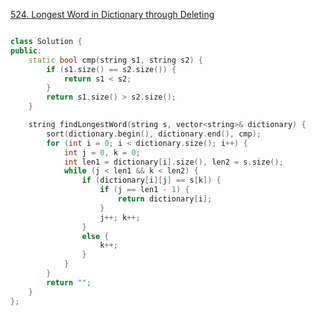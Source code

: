 [524. Longest Word in Dictionary through Deleting](https://leetcode-cn.com/problems/longest-word-in-dictionary-through-deleting/)
```cpp

class Solution {
public:
	static bool cmp(string s1, string s2) {
		if (s1.size() == s2.size()) {
			return s1 < s2;
		}
		return s1.size() > s2.size();
	}

	string findLongestWord(string s, vector<string>& dictionary) {
		sort(dictionary.begin(), dictionary.end(), cmp);
		for (int i = 0; i < dictionary.size(); i++) {
			int j = 0, k = 0;
			int len1 = dictionary[i].size(), len2 = s.size();
			while (j < len1 && k < len2) {
				if (dictionary[i][j] == s[k]) {
					if (j == len1 - 1) {
						return dictionary[i];
					}
					j++; k++;
				}
				else {
					k++;
				}
			}
		}
		return "";
	}
};
```
